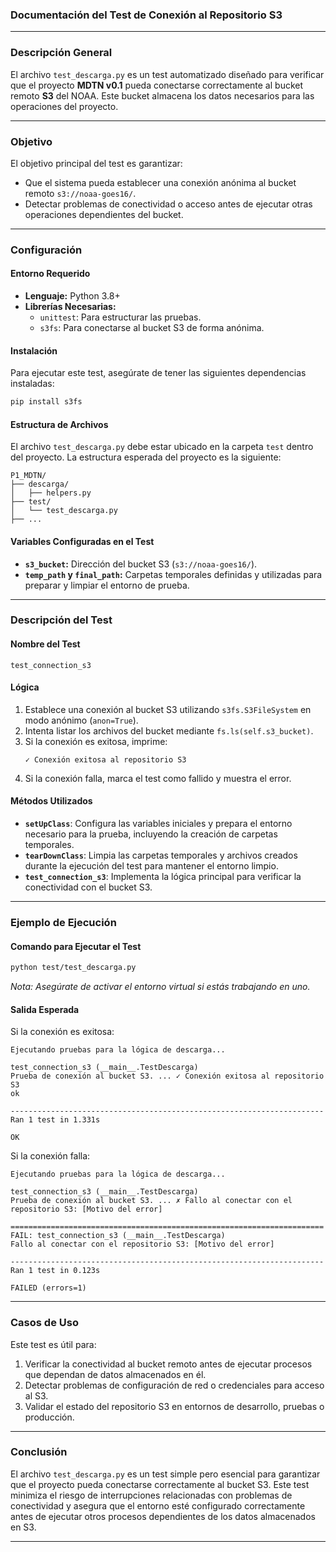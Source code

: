 ### **Documentación del Test de Conexión al Repositorio S3**

---

### **Descripción General**

El archivo `test_descarga.py` es un test automatizado diseñado para verificar que el proyecto **MDTN v0.1** pueda conectarse correctamente al bucket remoto **S3** del NOAA. Este bucket almacena los datos necesarios para las operaciones del proyecto.

---

### **Objetivo**

El objetivo principal del test es garantizar:
- Que el sistema pueda establecer una conexión anónima al bucket remoto `s3://noaa-goes16/`.
- Detectar problemas de conectividad o acceso antes de ejecutar otras operaciones dependientes del bucket.

---

### **Configuración**

#### **Entorno Requerido**
- **Lenguaje:** Python 3.8+
- **Librerías Necesarias:**
  - `unittest`: Para estructurar las pruebas.
  - `s3fs`: Para conectarse al bucket S3 de forma anónima.

#### **Instalación**
Para ejecutar este test, asegúrate de tener las siguientes dependencias instaladas:

```bash
pip install s3fs
```

#### **Estructura de Archivos**
El archivo `test_descarga.py` debe estar ubicado en la carpeta `test` dentro del proyecto. La estructura esperada del proyecto es la siguiente:

```
P1_MDTN/
├── descarga/
│   ├── helpers.py
├── test/
│   └── test_descarga.py
├── ...
```

#### **Variables Configuradas en el Test**
- **`s3_bucket`:** Dirección del bucket S3 (`s3://noaa-goes16/`).
- **`temp_path` y `final_path`:** Carpetas temporales definidas y utilizadas para preparar y limpiar el entorno de prueba.

---

### **Descripción del Test**

#### **Nombre del Test**
`test_connection_s3`

#### **Lógica**
1. Establece una conexión al bucket S3 utilizando `s3fs.S3FileSystem` en modo anónimo (`anon=True`).
2. Intenta listar los archivos del bucket mediante `fs.ls(self.s3_bucket)`.
3. Si la conexión es exitosa, imprime:
   ```
   ✓ Conexión exitosa al repositorio S3
   ```
4. Si la conexión falla, marca el test como fallido y muestra el error.

#### **Métodos Utilizados**
- **`setUpClass`**:
  Configura las variables iniciales y prepara el entorno necesario para la prueba, incluyendo la creación de carpetas temporales.
- **`tearDownClass`**:
  Limpia las carpetas temporales y archivos creados durante la ejecución del test para mantener el entorno limpio.
- **`test_connection_s3`**:
  Implementa la lógica principal para verificar la conectividad con el bucket S3.

---

### **Ejemplo de Ejecución**

#### **Comando para Ejecutar el Test**
```bash
python test/test_descarga.py
```
*Nota: Asegúrate de activar el entorno virtual si estás trabajando en uno.*

#### **Salida Esperada**
Si la conexión es exitosa:
```plaintext
Ejecutando pruebas para la lógica de descarga...

test_connection_s3 (__main__.TestDescarga)
Prueba de conexión al bucket S3. ... ✓ Conexión exitosa al repositorio S3
ok

----------------------------------------------------------------------
Ran 1 test in 1.331s

OK
```

Si la conexión falla:
```plaintext
Ejecutando pruebas para la lógica de descarga...

test_connection_s3 (__main__.TestDescarga)
Prueba de conexión al bucket S3. ... ✗ Fallo al conectar con el repositorio S3: [Motivo del error]

======================================================================
FAIL: test_connection_s3 (__main__.TestDescarga)
Fallo al conectar con el repositorio S3: [Motivo del error]

----------------------------------------------------------------------
Ran 1 test in 0.123s

FAILED (errors=1)
```

---

### **Casos de Uso**

Este test es útil para:
1. Verificar la conectividad al bucket remoto antes de ejecutar procesos que dependan de datos almacenados en él.
2. Detectar problemas de configuración de red o credenciales para acceso al S3.
3. Validar el estado del repositorio S3 en entornos de desarrollo, pruebas o producción.

---

### **Conclusión**

El archivo `test_descarga.py` es un test simple pero esencial para garantizar que el proyecto pueda conectarse correctamente al bucket S3. Este test minimiza el riesgo de interrupciones relacionadas con problemas de conectividad y asegura que el entorno esté configurado correctamente antes de ejecutar otros procesos dependientes de los datos almacenados en S3.

---

